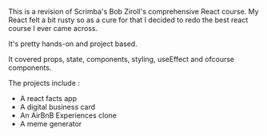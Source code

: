 This is a revision of Scrimba's Bob Ziroll's comprehensive React course. My React felt a bit rusty so as a cure for that I decided to redo the best react course I ever came across.

It's pretty hands-on and project based.

It covered props, state, components, styling, useEffect and ofcourse components.

The projects include : 

* A react facts app
* A digital business card
* An AirBnB Experiences clone
* A meme generator